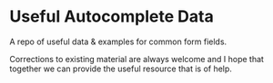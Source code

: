 # Useful Autocomplete Data #
A repo of useful data & examples for common form fields. 

Corrections to existing material are always welcome and I hope that together we can provide the useful resource that is of help.

